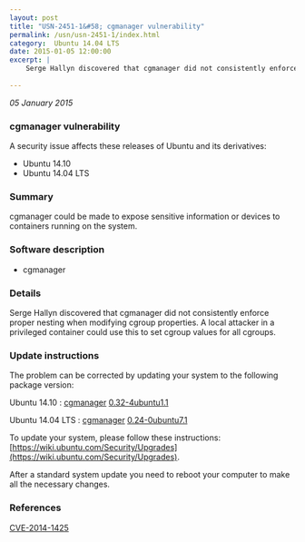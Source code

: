 ```yaml
---
layout: post
title: "USN-2451-1&#58; cgmanager vulnerability"
permalink: /usn/usn-2451-1/index.html
category:  Ubuntu 14.04 LTS
date: 2015-01-05 12:00:00
excerpt: |
    Serge Hallyn discovered that cgmanager did not consistently enforce proper nesting when modifying cgroup properties. A local attacker in a privileged container could use this to set cgroup values for all cgroups. 
    
--- 
```

 
 

*05 January 2015*

### cgmanager vulnerability

A security issue affects these releases of Ubuntu and its derivatives:

* Ubuntu 14.10
* Ubuntu 14.04 LTS

### Summary

cgmanager could be made to expose sensitive information or devices to containers running on the system.

### Software description

* cgmanager 

### Details

Serge Hallyn discovered that cgmanager did not consistently enforce proper nesting when modifying cgroup properties. A local attacker in a privileged container could use this to set cgroup values for all cgroups. 

### Update instructions

The problem can be corrected by updating your system to the following package version:

Ubuntu 14.10
 : [cgmanager](https://launchpad.net/ubuntu/+source/cgmanager) <span> [0.32-4ubuntu1.1](https://launchpad.net/ubuntu/+source/cgmanager/0.32-4ubuntu1.1) </span> 

Ubuntu 14.04 LTS
 : [cgmanager](https://launchpad.net/ubuntu/+source/cgmanager) <span> [0.24-0ubuntu7.1](https://launchpad.net/ubuntu/+source/cgmanager/0.24-0ubuntu7.1) </span> 

To update your system, please follow these instructions: [https://wiki.ubuntu.com/Security/Upgrades](https://wiki.ubuntu.com/Security/Upgrades).

After a standard system update you need to reboot your computer to make all the necessary changes. 

### References

 
 [CVE-2014-1425](http://people.ubuntu.com/~ubuntu-security/cve/CVE-2014-1425)
 

